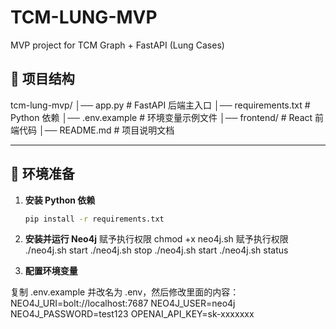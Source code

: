 # TCM-LUNG-MVP

MVP project for TCM Graph + FastAPI (Lung Cases)

## 📂 项目结构

tcm-lung-mvp/
│── app.py # FastAPI 后端主入口
│── requirements.txt # Python 依赖
│── .env.example # 环境变量示例文件
│── frontend/ # React 前端代码
│── README.md # 项目说明文档


---

## 🚀 环境准备

1. **安装 Python 依赖**
   ```bash
   pip install -r requirements.txt


2. **安装并运行 Neo4j**
赋予执行权限
chmod +x neo4j.sh
赋予执行权限
./neo4j.sh start
./neo4j.sh stop
./neo4j.sh start
./neo4j.sh status

3. **配置环境变量**

复制 .env.example 并改名为 .env，然后修改里面的内容：
NEO4J_URI=bolt://localhost:7687
NEO4J_USER=neo4j
NEO4J_PASSWORD=test123
OPENAI_API_KEY=sk-xxxxxxx

